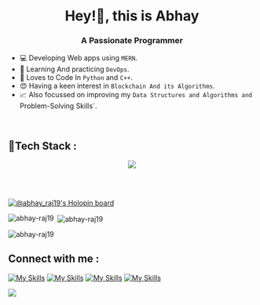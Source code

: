 <h1 align="center">Hey!👋, this is Abhay</h1>
<h3 align="center">A Passionate Programmer</h3>

- 💻 Developing Web apps using `MERN`.
- 🐬 Learning And practicing `DevOps`.
- 🐍 Loves to Code In `Python` and `C++`.
- 😍 Having a keen interest in `Blockchain And its Algorithms`.
- 📈 Also focussed on improving my `Data Structures and Algorithms and `Problem-Solving Skills`.

<br>

<h2 align="left">🚀Tech Stack : </h2>

</p>

<p align="center">
  <a href="https://skillicons.dev">
    <img src="https://skillicons.dev/icons?i=git,aws,kubernetes,docker,vim,docker,prometheus,grafana,azure,bash,html,javascript,linux,nodejs,mongodb,python,prisma,postman,postgres,react,redis,tailwind,typescript,nextjs,express,ubuntu,fastapi,jest,cypress,nginx,mysql,yarn,npm,cpp,css,figma,firebase,kali,materialui,replit,vscode" />
  </a>
</p>



<br>
<br>



[![@abhay_raj19's Holopin board](https://holopin.me/abhay_raj19)](https://holopin.io/@abhay_raj19)

<p><img align="left" src="https://github-readme-stats.vercel.app/api/top-langs?username=abhay-raj19&show_icons=true&locale=en&layout=compact" alt="abhay-raj19" /></p>

<p>&nbsp;<img align="center" src="https://github-readme-stats.vercel.app/api?username=abhay-raj19&show_icons=true&locale=en" alt="abhay-raj19" /></p>

<p><img align="center" src="https://github-readme-streak-stats.herokuapp.com/?user=abhay-raj19&" alt="abhay-raj19" /></p>


<h2 align="left">Connect with me : </h2>

[![My Skills](https://skillicons.dev/icons?i=linkedin)](https://www.linkedin.com/in/abhay-raj19) [![My Skills](https://skillicons.dev/icons?i=twitter)](https://twitter.com/abhayraj423/) [![My Skills](https://skillicons.dev/icons?i=gmail)](mailto:rajpootabhay423@gmail.com) [![My Skills](https://skillicons.dev/icons?i=devto)](https://dev.to/abhayraj19)



[![](https://visitcount.itsvg.in/api?id=abhay-raj19&icon=0&color=1)](https://visitcount.itsvg.in)

